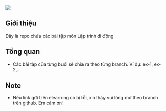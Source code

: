 [![](https://skillicons.dev/icons?i=kotlin,vim,vscode)](https://skillicons.dev)
## Giới thiệu
Đây là repo chứa các bài tập môn Lập trình di động
## Tổng quan
- Các bài tập của từng buổi sẽ chia ra theo từng branch. Ví dụ: ex-1, ex-2,...
## Note
- Nếu link gửi trên elearning có bị lỗi, xin thầy vui lòng mở theo branch trên github. Em cảm ơn!  


